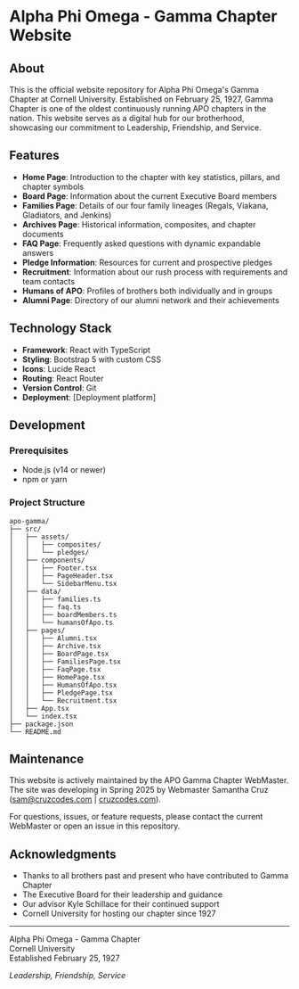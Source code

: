 # Alpha Phi Omega - Gamma Chapter Website

## About

This is the official website repository for Alpha Phi Omega's Gamma Chapter at Cornell University. Established on February 25, 1927, Gamma Chapter is one of the oldest continuously running APO chapters in the nation. This website serves as a digital hub for our brotherhood, showcasing our commitment to Leadership, Friendship, and Service.

## Features

- **Home Page**: Introduction to the chapter with key statistics, pillars, and chapter symbols
- **Board Page**: Information about the current Executive Board members
- **Families Page**: Details of our four family lineages (Regals, Viakana, Gladiators, and Jenkins)
- **Archives Page**: Historical information, composites, and chapter documents
- **FAQ Page**: Frequently asked questions with dynamic expandable answers
- **Pledge Information**: Resources for current and prospective pledges
- **Recruitment**: Information about our rush process with requirements and team contacts
- **Humans of APO**: Profiles of brothers both individually and in groups
- **Alumni Page**: Directory of our alumni network and their achievements

## Technology Stack

- **Framework**: React with TypeScript
- **Styling**: Bootstrap 5 with custom CSS
- **Icons**: Lucide React
- **Routing**: React Router
- **Version Control**: Git
- **Deployment**: [Deployment platform]

## Development

### Prerequisites

- Node.js (v14 or newer)
- npm or yarn

### Project Structure

```
apo-gamma/
├── src/
│   ├── assets/
│   │   ├── composites/
│   │   └── pledges/
│   ├── components/
│   │   ├── Footer.tsx
│   │   ├── PageHeader.tsx
│   │   └── SidebarMenu.tsx
│   ├── data/
│   │   ├── families.ts
│   │   ├── faq.ts
│   │   ├── boardMembers.ts
│   │   └── humansOfApo.ts
│   ├── pages/
│   │   ├── Alumni.tsx
│   │   ├── Archive.tsx
│   │   ├── BoardPage.tsx
│   │   ├── FamiliesPage.tsx
│   │   ├── FaqPage.tsx
│   │   ├── HomePage.tsx
│   │   ├── HumansOfApo.tsx
│   │   ├── PledgePage.tsx
│   │   └── Recruitment.tsx
│   ├── App.tsx
│   └── index.tsx
├── package.json
└── README.md
```


## Maintenance

This website is actively maintained by the APO Gamma Chapter WebMaster. The site was developing in Spring 2025 by Webmaster Samantha Cruz (sam@cruzcodes.com | [cruzcodes.com](https://cruzcodes.com)).

For questions, issues, or feature requests, please contact the current WebMaster or open an issue in this repository.

## Acknowledgments

- Thanks to all brothers past and present who have contributed to Gamma Chapter
- The Executive Board for their leadership and guidance
- Our advisor Kyle Schillace for their continued support
- Cornell University for hosting our chapter since 1927

---

Alpha Phi Omega - Gamma Chapter  
Cornell University  
Established February 25, 1927

*Leadership, Friendship, Service*